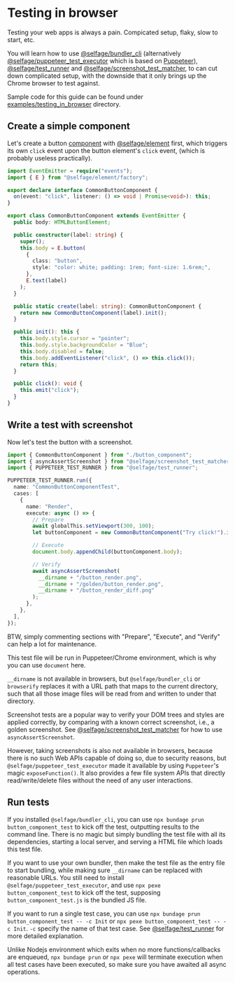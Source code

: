 # Testing in browser

Testing your web apps is always a pain. Compicated setup, flaky, slow to start, etc.

You will learn how to use [@selfage/bundler_cli](https://www.npmjs.com/package/@selfage/bundler_cli) (alternatively [@selfage/puppeteer_test_executor](https://www.npmjs.com/package/@selfage/puppeteer_test_executor) which is based on [Puppeteer](https://www.npmjs.com/package/puppeteer)), [@selfage/test_runner](https://www.npmjs.com/package/@selfage/test_runner) and [@selfage/screenshot_test_matcher](https://www.npmjs.com/package/@selfage/screenshot_test_matcher), to can cut down complicated setup, with the downside that it only brings up the Chrome browser to test against.

Sample code for this guide can be found under [examples/testing_in_browser](https://github.com/selfage/selfage.github.io/tree/main/examples/testing_in_browser) directory.

## Create a simple component

Let's create a button [component](/design_web_components) with [@selfage/element](https://www.npmjs.com/package/@selfage/element) first, which triggers its own `click` event upon the button element's `click` event, (which is probably useless practically).

```TypeScript
import EventEmitter = require("events");
import { E } from "@selfage/element/factory";

export declare interface CommonButtonComponent {
  on(event: "click", listener: () => void | Promise<void>): this;
}

export class CommonButtonComponent extends EventEmitter {
  public body: HTMLButtonElement;

  public constructor(label: string) {
    super();
    this.body = E.button(
      {
        class: "button",
        style: "color: white; padding: 1rem; font-size: 1.6rem;",
      },
      E.text(label)
    );
  }

  public static create(label: string): CommonButtonComponent {
    return new CommonButtonComponent(label).init();
  }

  public init(): this {
    this.body.style.cursor = "pointer";
    this.body.style.backgroundColor = "Blue";
    this.body.disabled = false;
    this.body.addEventListener("click", () => this.click());
    return this;
  }

  public click(): void {
    this.emit("click");
  }
}
```

## Write a test with screenshot

Now let's test the button with a screenshot.

```TypeScript
import { CommonButtonComponent } from "./button_component";
import { asyncAssertScreenshot } from "@selfage/screenshot_test_matcher";
import { PUPPETEER_TEST_RUNNER } from "@selfage/test_runner";

PUPPETEER_TEST_RUNNER.run({
  name: "CommonButtonComponentTest",
  cases: [
    {
      name: "Render",
      execute: async () => {
        // Prepare
        await globalThis.setViewport(300, 100);
        let buttonComponent = new CommonButtonComponent("Try click!").init();

        // Execute
        document.body.appendChild(buttonComponent.body);

        // Verify
        await asyncAssertScreenshot(
          __dirname + "/button_render.png",
          __dirname + "/golden/button_render.png",
          __dirname + "/button_render_diff.png"
        );
      },
    },
  ],
});
```

BTW, simply commenting sections with "Prepare", "Execute", and "Verify" can help a lot for maintenance.

This test file will be run in Puppeteer/Chrome environment, which is why you can use `document` here.

`__dirname` is not available in browsers, but `@selfage/bundler_cli` or `browserify` replaces it with a URL path that maps to the current directory, such that all those image files will be read from and written to under that directory.

Screenshot tests are a popular way to verify your DOM trees and styles are applied correctly, by comparing with a known correct screenshot, i.e., a golden screenshot. See [@selfage/screenshot_test_matcher](https://www.npmjs.com/package/@selfage/screenshot_test_matcher) for how to use `asyncAssertScreenshot`.

However, taking screenshots is also not available in browsers, because there is no such Web APIs capable of doing so, due to security reasons, but `@selfage/puppeteer_test_executor` made it available by using `Puppeteer`'s magic `exposeFunction()`. It also provides a few file system APIs that directly read/write/delete files without the need of any user interactions.

## Run tests

If you installed `@selfage/bundler_cli`, you can use `npx bundage prun button_component_test` to kick off the test, outputting results to the command line. There is no magic but simply bundling the test file with all its dependencies, starting a local server, and serving a HTML file which loads this test file.

If you want to use your own bundler, then make the test file as the entry file to start bundling, while making sure `__dirname` can be replaced with reasonable URLs. You still need to install `@selfage/puppeteer_test_executor`, and use `npx pexe button_component_test` to kick off the test, supposing `button_component_test.js` is the bundled JS file.

If you want to run a single test case, you can use `npx bundage prun button_component_test -- -c Init` or `npx pexe button_component_test -- -c Init`. `-c` specify the name of that test case. See [@selfage/test_runner](https://www.npmjs.com/package/@selfage/test_runner) for more detailed explanation.

Unlike Nodejs environment which exits when no more functions/callbacks are enqueued, `npx bundage prun` or `npx pexe` will terminate execution when all test cases have been executed, so make sure you have awaited all async operations.
